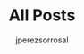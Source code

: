 ---
layout: post-index
title: All Posts
excerpt: "A List of Posts"
image:
  feature: house-of-stairs-II-horizontal.jpg
  credit: M.C.Escher
  creditlink:
author: jperezsorrosal
---